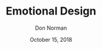 ---
date: October 15, 2018
title: Emotional Design
author: Don Norman
image: /static/img/books/emotionaldesign.png
link: https://www.amazon.com/Emotional-Design-Love-Everyday-Things/dp/0465051367
description: Emotions are inseparable from how we humans think, choose, and act. In Emotional Design, cognitive scientist Don Norman shows how the principles of human psychology apply to the invention and design of new technologies and products.
---